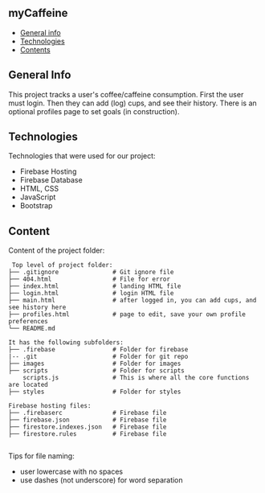 ## myCaffeine
* [General info](#general-info)
* [Technologies](#technologies)
* [Contents](#content)

## General Info
This project tracks a user's coffee/caffeine consumption. 
First the user must login.  Then they can add (log) cups, and see their history.
There is an optional profiles page to set goals (in construction).
	
## Technologies
Technologies that were used for our project:
* Firebase Hosting
* Firebase Database
* HTML, CSS
* JavaScript
* Bootstrap 
	
## Content
Content of the project folder:

```
 Top level of project folder: 
├── .gitignore               # Git ignore file
├── 404.html                 # File for error
├── index.html               # landing HTML file
├── login.html               # login HTML file
├── main.html                # after logged in, you can add cups, and see history here
├── profiles.html            # page to edit, save your own profile preferences
└── README.md

It has the following subfolders:
├── .firebase                # Folder for firebase
|-- .git                     # Folder for git repo
├── images                   # Folder for images
├── scripts                  # Folder for scripts
    scripts.js               # This is where all the core functions are located
├── styles                   # Folder for styles

Firebase hosting files: 
├── .firebaserc              # Firebase file
├── firebase.json            # Firebase file
├── firestore.indexes.json   # Firebase file
├── firestore.rules          # Firebase file


```

Tips for file naming:
* user lowercase with no spaces
* use dashes (not underscore) for word separation


